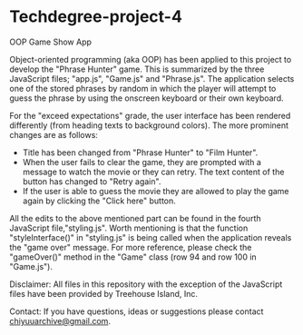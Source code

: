 # Techdegree-project-4
 OOP Game Show App

Object-oriented programming (aka OOP) has been applied to this project to develop the "Phrase Hunter" game. This is summarized by the three JavaScript files; "app.js", "Game.js" and "Phrase.js". The application selects one of the stored phrases by random in which the player will attempt to guess the phrase by using the onscreen keyboard or their own keyboard.

 For the "exceed expectations" grade, the user interface has been rendered differently (from heading texts to background colors). The more prominent changes are as follows:
 - Title has been changed from "Phrase Hunter" to "Film Hunter".
 - When the user fails to clear the game, they are prompted with a message to watch the movie or they can retry. The text content of the button has changed to "Retry again".
 - If the user is able to guess the movie they are allowed to play the game again by clicking the "Click here" button.
 
 All the edits to the above mentioned part can be found in the fourth JavaScript file,"styling.js". Worth mentioning is that the function "styleInterface()" in "styling.js" is being called when the application reveals the "game over" message. For more reference, please check the "gameOver()" method in the "Game" class (row 94 and row 100 in "Game.js").

Disclaimer: All files in this repository with the exception of the JavaScript files have been provided by Treehouse Island, Inc.

Contact: If you have questions, ideas or suggestions please contact chiyuuarchive@gmail.com.